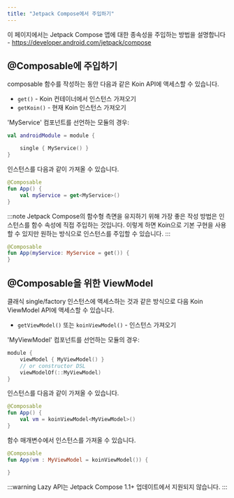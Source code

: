 ```yaml
---
title: "Jetpack Compose에서 주입하기"
---
```

이 페이지에서는 Jetpack Compose 앱에 대한 종속성을 주입하는 방법을 설명합니다 - https://developer.android.com/jetpack/compose

## @Composable에 주입하기

composable 함수를 작성하는 동안 다음과 같은 Koin API에 액세스할 수 있습니다.

* `get()` - Koin 컨테이너에서 인스턴스 가져오기
* `getKoin()` - 현재 Koin 인스턴스 가져오기

'MyService' 컴포넌트를 선언하는 모듈의 경우:

```kotlin
val androidModule = module {

    single { MyService() }
}
```

인스턴스를 다음과 같이 가져올 수 있습니다.

```kotlin
@Composable
fun App() {
    val myService = get<MyService>()
}
```

:::note 
Jetpack Compose의 함수형 측면을 유지하기 위해 가장 좋은 작성 방법은 인스턴스를 함수 속성에 직접 주입하는 것입니다. 이렇게 하면 Koin으로 기본 구현을 사용할 수 있지만 원하는 방식으로 인스턴스를 주입할 수 있습니다.
:::

```kotlin
@Composable
fun App(myService: MyService = get()) {
}
```

## @Composable을 위한 ViewModel

클래식 single/factory 인스턴스에 액세스하는 것과 같은 방식으로 다음 Koin ViewModel API에 액세스할 수 있습니다.

* `getViewModel()` 또는 `koinViewModel()` - 인스턴스 가져오기

'MyViewModel' 컴포넌트를 선언하는 모듈의 경우:

```kotlin
module {
    viewModel { MyViewModel() }
    // or constructor DSL
    viewModelOf(::MyViewModel)
}
```

인스턴스를 다음과 같이 가져올 수 있습니다.

```kotlin
@Composable
fun App() {
    val vm = koinViewModel<MyViewModel>()
}
```

함수 매개변수에서 인스턴스를 가져올 수 있습니다.

```kotlin
@Composable
fun App(vm : MyViewModel = koinViewModel()) {

}
```

:::warning
Lazy API는 Jetpack Compose 1.1+ 업데이트에서 지원되지 않습니다.
:::